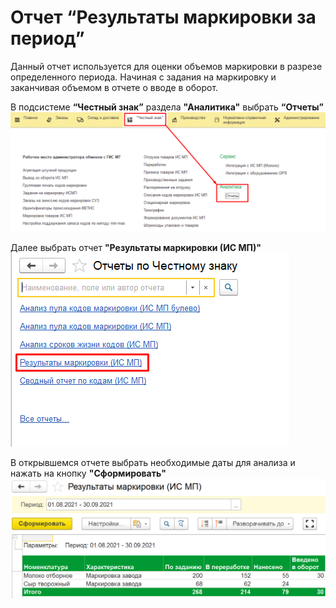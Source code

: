 # Отчет “Результаты маркировки за период”

Данный отчет используется для оценки объемов маркировки в разрезе определенного периода. Начиная с задания на маркировку и заканчивая объемом в отчете о вводе в оборот.

В подсистеме **“Честный знак”** раздела **"Аналитика"** выбрать **“Отчеты”**
[![08_02_22_0][08_02_22_0]][08_02_22_0]

Далее выбрать отчет **"Результаты маркировки (ИС МП)"**
[![08_02_22_1][08_02_22_1]][08_02_22_1]

В открывшемся отчете выбрать необходимые даты для анализа и нажать на кнопку **"Сформировать"**
[![08_02_22_2][08_02_22_2]][08_02_22_2]

[08_02_22_0]: Report_Marking_results_for_the_period.assets/08_02_22_0.png
[08_02_22_1]: Report_Marking_results_for_the_period.assets/08_02_22_1.png
[08_02_22_2]: Report_Marking_results_for_the_period.assets/08_02_22_2.png
